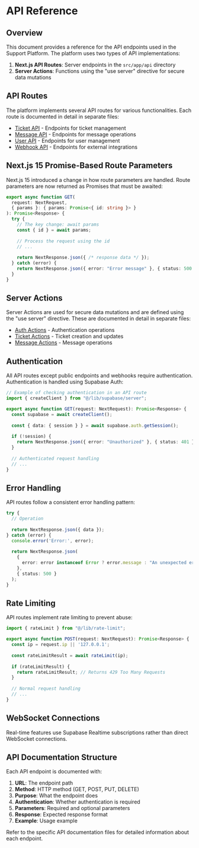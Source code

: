# API Reference

## Overview

This document provides a reference for the API endpoints used in the Support Platform. The platform uses two types of API implementations:

1. **Next.js API Routes**: Server endpoints in the `src/app/api` directory
2. **Server Actions**: Functions using the "use server" directive for secure data mutations

## API Routes

The platform implements several API routes for various functionalities. Each route is documented in detail in separate files:

- [Ticket API](./api/ticket-api.md) - Endpoints for ticket management
- [Message API](./api/message-api.md) - Endpoints for message operations
- [User API](./api/user-api.md) - Endpoints for user management
- [Webhook API](./api/webhook-api.md) - Endpoints for external integrations

## Next.js 15 Promise-Based Route Parameters

Next.js 15 introduced a change in how route parameters are handled. Route parameters are now returned as Promises that must be awaited:

```typescript
export async function GET(
  request: NextRequest,
  { params }: { params: Promise<{ id: string }> }
): Promise<Response> {
  try {
    // The key change: await params
    const { id } = await params;
    
    // Process the request using the id
    // ...
    
    return NextResponse.json({ /* response data */ });
  } catch (error) {
    return NextResponse.json({ error: "Error message" }, { status: 500 });
  }
}
```

## Server Actions

Server Actions are used for secure data mutations and are defined using the "use server" directive. These are documented in detail in separate files:

- [Auth Actions](./api/auth-actions.md) - Authentication operations
- [Ticket Actions](./api/ticket-actions.md) - Ticket creation and updates
- [Message Actions](./api/message-actions.md) - Message operations

## Authentication

All API routes except public endpoints and webhooks require authentication. Authentication is handled using Supabase Auth:

```typescript
// Example of checking authentication in an API route
import { createClient } from "@/lib/supabase/server";

export async function GET(request: NextRequest): Promise<Response> {
  const supabase = await createClient();
  
  const { data: { session } } = await supabase.auth.getSession();
  
  if (!session) {
    return NextResponse.json({ error: "Unauthorized" }, { status: 401 });
  }
  
  // Authenticated request handling
  // ...
}
```

## Error Handling

API routes follow a consistent error handling pattern:

```typescript
try {
  // Operation
  
  return NextResponse.json({ data });
} catch (error) {
  console.error('Error:', error);
  
  return NextResponse.json(
    { 
      error: error instanceof Error ? error.message : "An unexpected error occurred" 
    }, 
    { status: 500 }
  );
}
```

## Rate Limiting

API routes implement rate limiting to prevent abuse:

```typescript
import { rateLimit } from "@/lib/rate-limit";

export async function POST(request: NextRequest): Promise<Response> {
  const ip = request.ip || '127.0.0.1';
  
  const rateLimitResult = await rateLimit(ip);
  
  if (rateLimitResult) {
    return rateLimitResult; // Returns 429 Too Many Requests
  }
  
  // Normal request handling
  // ...
}
```

## WebSocket Connections

Real-time features use Supabase Realtime subscriptions rather than direct WebSocket connections.

## API Documentation Structure

Each API endpoint is documented with:

1. **URL**: The endpoint path
2. **Method**: HTTP method (GET, POST, PUT, DELETE)
3. **Purpose**: What the endpoint does
4. **Authentication**: Whether authentication is required
5. **Parameters**: Required and optional parameters
6. **Response**: Expected response format
7. **Example**: Usage example

Refer to the specific API documentation files for detailed information about each endpoint.
